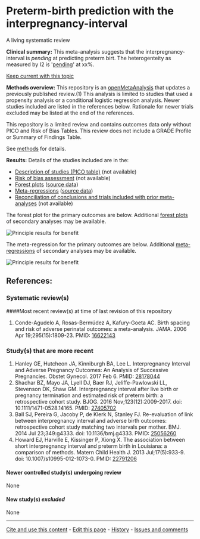 # Preterm-birth prediction with the interpregnancy-interval

A living systematic review

**Clinical summary:** This meta-analysis suggests that the interpregnancy-interval is *pending* at predicting preterm birt. The heterogenteity as measured by I2 is '[pending](http://handbook.cochrane.org/chapter_9/9_5_2_identifying_and_measuring_heterogeneity.htm)' at xx%.

[Keep current with this topic](Keep-up.md)

**Methods overview:** This repository is an [openMetaAnalysis](https://openmetaanalysis.github.io/) that updates a previously published review.(1) This analysis is limited to studies that used a propensity analysis or a conditional logistic regression analysis. Newer studies included are listed in the references below. Rationale for newer trials excluded may be listed at the end of the references. 

This repository is a limited review and contains outcomes data only without PICO and Risk of Bias Tables.  This review does not include a GRADE Profile or Summary of Findings Table.

See [methods](http://openmetaanalysis.github.io/methods.html) for details.

**Results:** Details of the studies included are in the:
* [Description of studies (PICO table)](../../tree/master/study-details/pico-table.md) (not available)
* [Risk of bias assessment](../../tree/master/study-details/risk-of-bias.md) (not available)
* [Forest plots](../../tree/master/forest-plots) ([source data](../../tree/master/data))
* [Meta-regressions](../../tree/master/metaregression) ([source data](../../tree/master/data))
* [Reconciliation of conclusions and trials included with prior meta-analyses](../../tree/master/reconcilation-tables) (not available)

The forest plot for the primary outcomes are below. Additional [forest plots](../../tree/master/forest-plots) of secondary analyses may be available. 

![Principle results for benefit](https://raw.githubusercontent.com/openMetaAnalysis/Preterm-birth-prediction-with-the-interpregnancy-interval/master/forest-plots/Outcome-Primary.png "Principle results for benefit]")

The meta-regression for the primary outcomes are below. Additional [meta-regressions](../../tree/master/metaregression) of secondary analyses may be available. 

![Principle results for benefit](https://raw.githubusercontent.com/openMetaAnalysis/Preterm-birth-prediction-with-the-interpregnancy-interval/master/metaregression/Outcome-Primary.png "Principle results for benefit]")

References:
----------------------------------
### Systematic review(s)
####Most recent review(s) at time of last revision of this repository
1. Conde-Agudelo A, Rosas-Bermúdez A, Kafury-Goeta AC. Birth spacing and risk of adverse perinatal outcomes: a meta-analysis. JAMA. 2006 Apr 19;295(15):1809-23. PMID: [16622143](http://pubmed.gov/16622143)

### Study(s) that are more recent
1. Hanley GE, Hutcheon JA, Kinniburgh BA, Lee L. Interpregnancy Interval and Adverse Pregnancy Outcomes: An Analysis of Successive Pregnancies. Obstet Gynecol. 2017 Feb 6. PMID: [28178044](http://pubmed.gov/28178044)
2. Shachar BZ, Mayo JA, Lyell DJ, Baer RJ, Jeliffe-Pawlowski LL, Stevenson DK, Shaw GM. Interpregnancy interval after live birth or pregnancy termination and estimated risk of preterm birth: a retrospective cohort study. BJOG. 2016 Nov;123(12):2009-2017. doi: 10.1111/1471-0528.14165. PMID: [27405702](http://pubmed.gov/27405702)
3. Ball SJ, Pereira G, Jacoby P, de Klerk N, Stanley FJ. Re-evaluation of link between interpregnancy interval and adverse birth outcomes: retrospective cohort study matching two intervals per mother. BMJ. 2014 Jul 23;349:g4333. doi: 10.1136/bmj.g4333. PMID: [25056260](http://pubmed.gov/25056260)
4. Howard EJ, Harville E, Kissinger P, Xiong X. The association between short interpregnancy interval and preterm birth in Louisiana: a comparison of methods.  Matern Child Health J. 2013 Jul;17(5):933-9. doi: 10.1007/s10995-012-1073-0. PMID: [22791206](http://pubmed.gov/22791206)


#### Newer controlled study(s) undergoing review
None

#### New study(s) *excluded* 
None

-------------------------------
[Cite and use this content](https://github.com/openMetaAnalysis/openMetaAnalysis.github.io/blob/master/reusing.MD)  - [Edit this page](../../edit/master/README.md) - [History](../../commits/master/README.md)  - 
[Issues and comments](../../issues?q=is%3Aboth+is%3Aissue)

